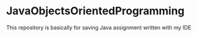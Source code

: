 # JavaObjectsOrientedProgramming
This repository is basically for saving Java assignment written with my IDE
